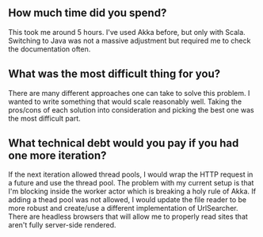 ## How much time did you spend?

This took me around 5 hours. I've used Akka before, but only with Scala. Switching to Java was not a massive adjustment
but required me to check the documentation often.

## What was the most difficult thing for you?
There are many different approaches one can take to solve this problem. I wanted to write something that would scale
reasonably well. Taking the pros/cons of each solution into consideration and picking the best one was the most difficult part. 


## What technical debt would you pay if you had one more iteration?
If the next iteration allowed thread pools, I would wrap the HTTP request in a future and use the thread 
pool. The problem with my current setup is that I'm blocking inside the worker actor which is breaking
a holy rule of Akka. If adding a thead pool was not allowed, I would update the file reader to be more robust
and create/use a different implementation of UrlSearcher. There are headless browsers that will allow me 
to properly read sites that aren't fully server-side rendered.